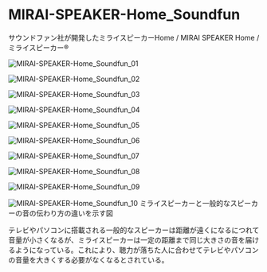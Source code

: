 # MIRAI-SPEAKER-Home_Soundfun
サウンドファン社が開発したミライスピーカーHome / MIRAI SPEAKER Home / ミライスピーカー®

![MIRAI-SPEAKER-Home_Soundfun_01](https://user-images.githubusercontent.com/20723919/120912727-b3606880-c6cc-11eb-9ad0-26ad92dd5652.jpg)

![MIRAI-SPEAKER-Home_Soundfun_02](https://user-images.githubusercontent.com/20723919/120912730-b8251c80-c6cc-11eb-846f-b53781e43297.jpg)

![MIRAI-SPEAKER-Home_Soundfun_03](https://user-images.githubusercontent.com/20723919/120912731-b8251c80-c6cc-11eb-8855-78a80fbdd8af.jpg)

![MIRAI-SPEAKER-Home_Soundfun_04](https://user-images.githubusercontent.com/20723919/120912732-b8bdb300-c6cc-11eb-8261-466234279e2c.jpg)

![MIRAI-SPEAKER-Home_Soundfun_05](https://user-images.githubusercontent.com/20723919/120912733-b8bdb300-c6cc-11eb-8fd9-c94229db9c39.jpg)

![MIRAI-SPEAKER-Home_Soundfun_06](https://user-images.githubusercontent.com/20723919/120912734-b9564980-c6cc-11eb-8bac-4713960bd706.jpg)

![MIRAI-SPEAKER-Home_Soundfun_07](https://user-images.githubusercontent.com/20723919/120912735-b9eee000-c6cc-11eb-8e7b-42a64f4bb37e.jpg)

![MIRAI-SPEAKER-Home_Soundfun_08](https://user-images.githubusercontent.com/20723919/120912736-b9eee000-c6cc-11eb-99ad-4cf5fdb5a3e9.jpg)

![MIRAI-SPEAKER-Home_Soundfun_09](https://user-images.githubusercontent.com/20723919/122038563-b2d47a00-ce10-11eb-9d78-017374a8e5c2.JPG)

![MIRAI-SPEAKER-Home_Soundfun_10](https://user-images.githubusercontent.com/20723919/122665771-234e1300-d1e4-11eb-8c15-d1bfd4a21c2b.JPG)
ミライスピーカーと一般的なスピーカーの音の伝わり方の違いを示す図

テレビやパソコンに搭載される一般的なスピーカーは距離が遠くになるにつれて音量が小さくなるが、ミライスピーカーは一定の距離まで同じ大きさの音を届けるようになっている。これにより、聴力が落ちた人に合わせてテレビやパソコンの音量を大きくする必要がなくなるとされている。
